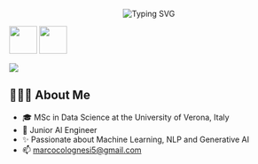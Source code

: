 
<p align="center">
  <img src="https://readme-typing-svg.demolab.com?font=Fira+Code&duration=2500&pause=1000&center=true&width=435&lines=%F0%9F%91%8B+Hi%2C+I'm+Marco;AI+Engineer+%7C+MSc+in+Data+Science;%F0%9F%90%8D+Pythonista" alt="Typing SVG" />
</p>

<div>
  <img height="50em" src="https://cdn.jsdelivr.net/gh/devicons/devicon@latest/icons/python/python-original.svg" />
  <img height="50em" src="https://cdn.jsdelivr.net/gh/devicons/devicon@latest/icons/git/git-original.svg" />
</div>

<a href="https://www.linkedin.com/in/marco-colognesi/"><img src="https://img.shields.io/badge/Let's_Connect!-blue?logo=linkedin"></a>

## 🙇🏻‍♂️ About Me

- 🎓 MSc in Data Science at the University of Verona, Italy
- 🧠 Junior AI Engineer
- ✨ Passionate about Machine Learning, NLP and Generative AI
- 📫 marcocolognesi5@gmail.com

<!--
**colognesimarco/colognesimarco** is a ✨ _special_ ✨ repository because its `README.md` (this file) appears on your GitHub profile.

Here are some ideas to get you started:

- 🔭 I’m currently working on ...
- 🌱 I’m currently learning ...
- 👯 I’m looking to collaborate on ...
- 🤔 I’m looking for help with ...
- 💬 Ask me about ...
- 📫 How to reach me: ...
- 😄 Pronouns: ...
- ⚡ Fun fact: ...
-->
